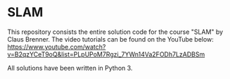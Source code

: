 # SLAM

This repository consists the entire solution code for the course "SLAM" by Claus Brenner. The video tutorials can be found on the YouTube below:
https://www.youtube.com/watch?v=B2qzYCeT9oQ&list=PLpUPoM7Rgzi_7YWn14Va2FODh7LzADBSm


All solutions have been written in Python 3.
